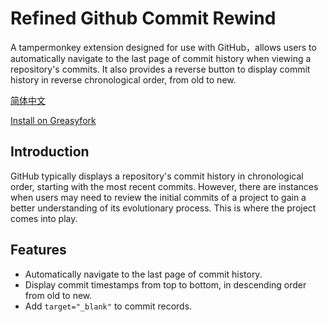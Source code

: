 # Refined Github Commit Rewind

A tampermonkey extension designed for use with GitHub，allows users to automatically navigate to the last page of commit history when viewing a repository's commits. It also provides a reverse button to display commit history in reverse chronological order, from old to new.

[简体中文](./README_CN.md)

[Install on Greasyfork](https://greasyfork.org/en/scripts/475020-refined-github-commit-rewind)

## Introduction

GitHub typically displays a repository's commit history in chronological order, starting with the most recent commits. However, there are instances when users may need to review the initial commits of a project to gain a better understanding of its evolutionary process. This is where the project comes into play.

## Features

- Automatically navigate to the last page of commit history.
- Display commit timestamps from top to bottom, in descending order from old to new.
- Add `target="_blank"` to commit records.
